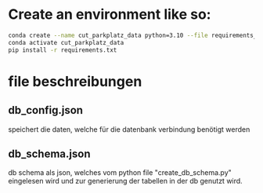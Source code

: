# Create an environment like so:
```bash
conda create --name cut_parkplatz_data python=3.10 --file requirements_conda.txt
conda activate cut_parkplatz_data
pip install -r requirements.txt
```
# file beschreibungen

## db_config.json
speichert die daten, welche für die datenbank verbindung benötigt werden

## db_schema.json
db schema als json, welches vom python file "create_db_schema.py" eingelesen wird und zur generierung der tabellen in der db genutzt wird.